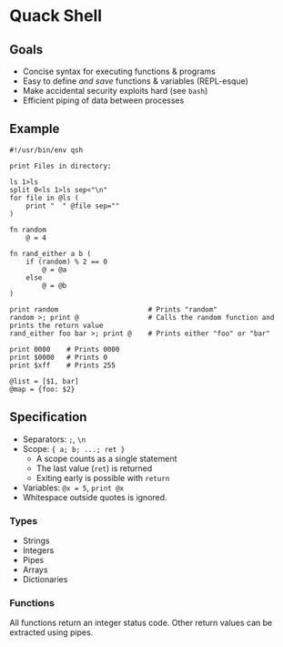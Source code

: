 # Quack Shell

## Goals

- Concise syntax for executing functions & programs
- Easy to define *and save* functions & variables (REPL-esque)
- Make accidental security exploits hard (see `bash`)
- Efficient piping of data between processes

## Example

```qsh
#!/usr/bin/env qsh

print Files in directory:

ls 1>ls
split 0<ls 1>ls sep<"\n"
for file in @ls (
	print "  " @file sep=""
)

fn random
	@ = 4

fn rand_either a b (
	if (random) % 2 == 0
		@ = @a
	else
		@ = @b
)

print random                      # Prints "random"
random >; print @                 # Calls the random function and prints the return value
rand_either foo bar >; print @    # Prints either "foo" or "bar"

print 0000    # Prints 0000
print $0000   # Prints 0
print $xff    # Prints 255

@list = [$1, bar]
@map = {foo: $2}
```

## Specification

- Separators: `;`, `\n`
- Scope: `{ a; b; ...; ret }`
  - A scope counts as a single statement
  - The last value (`ret`) is returned
  - Exiting early is possible with `return`
- Variables: `@x = 5`, `print @x`
- Whitespace outside quotes is ignored.


### Types

- Strings
- Integers
- Pipes
- Arrays
- Dictionaries


### Functions

All functions return an integer status code. Other return values can be
extracted using pipes.
